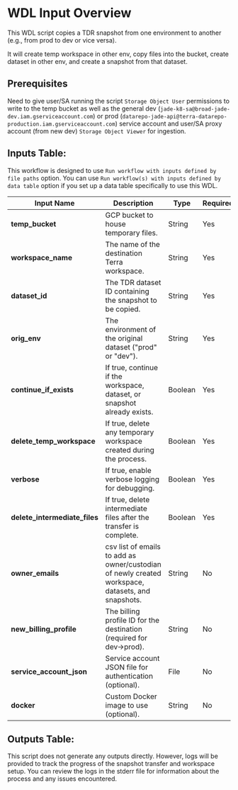# WDL Input Overview

This WDL script copies a TDR snapshot from one environment to another (e.g., from prod to dev or vice versa).

It will create temp workspace in other env, copy files into the bucket, create dataset in other env, and create a snapshot from that dataset.

## Prerequisites
Need to give user/SA running the script `Storage Object User` permissions to write to the temp bucket as well as the general dev (`jade-k8-sa@broad-jade-dev.iam.gserviceaccount.com`) or prod (`datarepo-jade-api@terra-datarepo-production.iam.gserviceaccount.com`) service account and user/SA proxy account (from new dev) `Storage Object Viewer` for ingestion.

## Inputs Table:
This workflow is designed to use `Run workflow with inputs defined by file paths` option. You can use `Run workflow(s) with inputs defined by data table` option if you set up a data table specifically to use this WDL.

| Input Name                      | Description                                                                                       | Type    | Required | Default |
|---------------------------------|---------------------------------------------------------------------------------------------------|---------|----------|---------|
| **temp_bucket**                 | GCP bucket to house temporary files.                                                              | String  | Yes      | N/A     |
| **workspace_name**              | The name of the destination Terra workspace.                                                      | String  | Yes      | N/A     |
| **dataset_id**                  | The TDR dataset ID containing the snapshot to be copied.                                          | String  | Yes      | N/A     |
| **orig_env**                    | The environment of the original dataset ("prod" or "dev").                                        | String  | Yes      | N/A     |
| **continue_if_exists**          | If true, continue if the workspace, dataset, or snapshot already exists.                          | Boolean | Yes      | N/A     |
| **delete_temp_workspace**       | If true, delete any temporary workspace created during the process.                               | Boolean | Yes      | N/A     |
| **verbose**                     | If true, enable verbose logging for debugging.                                                    | Boolean | Yes      | N/A     |
| **delete_intermediate_files**   | If true, delete intermediate files after the transfer is complete.                                | Boolean | Yes      | N/A     |
| **owner_emails**                | csv list of emails to add as owner/custodian of newly created workspace, datasets, and snapshots. | String  | No       | N/A     |
| **new_billing_profile**         | The billing profile ID for the destination (required for dev→prod).                               | String  | No       | N/A     |
| **service_account_json**        | Service account JSON file for authentication (optional).                                          | File    | No       | N/A     |
| **docker**                      | Custom Docker image to use (optional).                                                            | String  | No       | N/A     |

## Outputs Table:
This script does not generate any outputs directly. However, logs will be provided to track the progress of the snapshot transfer and workspace setup. You can review the logs in the stderr file for information about the process and any issues encountered.

